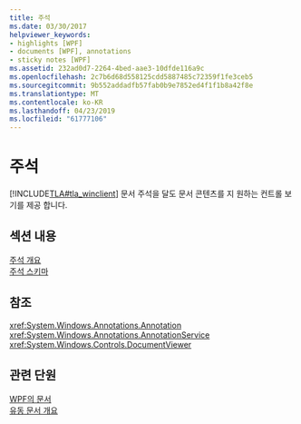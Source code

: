 ```yaml
---
title: 주석
ms.date: 03/30/2017
helpviewer_keywords:
- highlights [WPF]
- documents [WPF], annotations
- sticky notes [WPF]
ms.assetid: 232ad0d7-2264-4bed-aae3-10dfde116a9c
ms.openlocfilehash: 2c7b6d68d558125cdd5887485c72359f1fe3ceb5
ms.sourcegitcommit: 9b552addadfb57fab0b9e7852ed4f1f1b8a42f8e
ms.translationtype: MT
ms.contentlocale: ko-KR
ms.lasthandoff: 04/23/2019
ms.locfileid: "61777106"
---
```

# <a name="annotations"></a>주석
[!INCLUDE[TLA#tla_winclient](../../../../includes/tlasharptla-winclient-md.md)] 문서 주석을 달도 문서 콘텐츠를 지 원하는 컨트롤 보기를 제공 합니다.  
  
## <a name="in-this-section"></a>섹션 내용  
 [주석 개요](annotations-overview.md)  
  [주석 스키마](annotations-schema.md)  
  
## <a name="reference"></a>참조  
 <xref:System.Windows.Annotations.Annotation>  
  <xref:System.Windows.Annotations.AnnotationService>  
  <xref:System.Windows.Controls.DocumentViewer>  
  
## <a name="related-sections"></a>관련 단원  
 [WPF의 문서](documents-in-wpf.md)  
  [유동 문서 개요](flow-document-overview.md)
